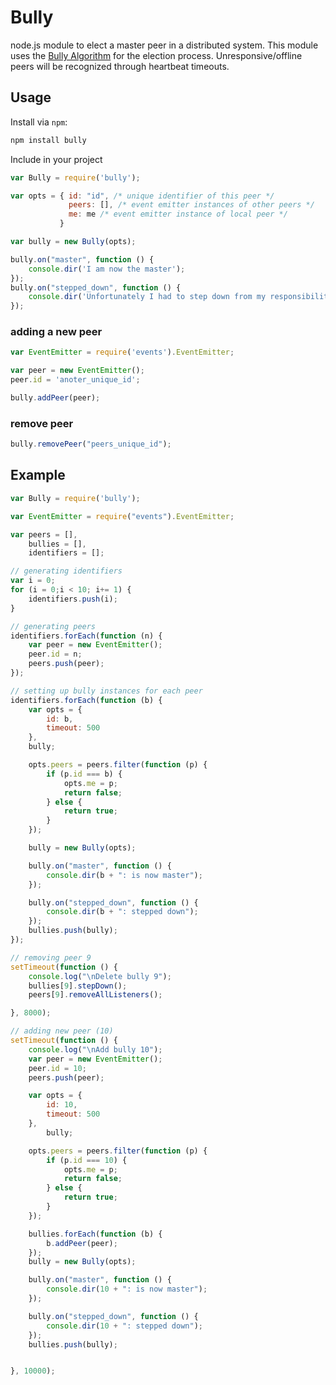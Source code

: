 # Bully

node.js module to elect a master peer in a distributed system. This module uses the
[Bully Algorithm](http://en.wikipedia.org/wiki/Bully_algorithm) for the election
process. Unresponsive/offline peers will be recognized through heartbeat timeouts.

## Usage

Install via ```npm```:
```bash
npm install bully
```

Include in your project
```javascript
var Bully = require('bully');

var opts = { id: "id", /* unique identifier of this peer */
             peers: [], /* event emitter instances of other peers */
             me: me /* event emitter instance of local peer */
           }

var bully = new Bully(opts);

bully.on("master", function () {
    console.dir('I am now the master');
});
bully.on("stepped_down", function () {
    console.dir('Unfortunately I had to step down from my responsibilities');
});

```

### adding a new peer

```javascript
var EventEmitter = require('events').EventEmitter;

var peer = new EventEmitter();
peer.id = 'anoter_unique_id';

bully.addPeer(peer);
```

### remove peer

```javascript
bully.removePeer("peers_unique_id");
```

## Example

```javascript
var Bully = require('bully');

var EventEmitter = require("events").EventEmitter;

var peers = [],
    bullies = [],
    identifiers = [];

// generating identifiers
var i = 0;
for (i = 0;i < 10; i+= 1) {
    identifiers.push(i);
}

// generating peers
identifiers.forEach(function (n) {
    var peer = new EventEmitter();
    peer.id = n;
    peers.push(peer);
});

// setting up bully instances for each peer
identifiers.forEach(function (b) {
    var opts = {
        id: b,
        timeout: 500
    },
    bully;

    opts.peers = peers.filter(function (p) {
        if (p.id === b) {
            opts.me = p;
            return false;
        } else {
            return true;
        }
    });

    bully = new Bully(opts);

    bully.on("master", function () {
        console.dir(b + ": is now master");
    });

    bully.on("stepped_down", function () {
        console.dir(b + ": stepped down");
    });
    bullies.push(bully);
});

// removing peer 9
setTimeout(function () {
    console.log("\nDelete bully 9");
    bullies[9].stepDown();
    peers[9].removeAllListeners();

}, 8000);

// adding new peer (10)
setTimeout(function () {
    console.log("\nAdd bully 10");
    var peer = new EventEmitter();
    peer.id = 10;
    peers.push(peer);

    var opts = {
        id: 10,
        timeout: 500
    },
        bully;

    opts.peers = peers.filter(function (p) {
        if (p.id === 10) {
            opts.me = p;
            return false;
        } else {
            return true;
        }
    });

    bullies.forEach(function (b) {
        b.addPeer(peer);
    });
    bully = new Bully(opts);

    bully.on("master", function () {
        console.dir(10 + ": is now master");
    });

    bully.on("stepped_down", function () {
        console.dir(10 + ": stepped down");
    });
    bullies.push(bully);


}, 10000);
```
